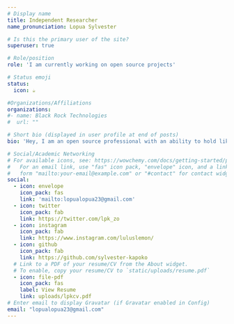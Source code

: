 ```yaml
---
# Display name
title: Independent Researcher
name_pronunciation: Lopua Sylvester

# Is this the primary user of the site?
superuser: true

# Role/position
role: 'I am currently working on open source projects'

# Status emoji
status:
  icon: ☕️

#Organizations/Affiliations
organizations:
#- name: Black Rock Technologies
#  url: ""

# Short bio (displayed in user profile at end of posts)
bio: 'Hey, I am an open source professional with an ability to hold like 10 accounts'

# Social/Academic Networking
# For available icons, see: https://wowchemy.com/docs/getting-started/page-builder/#icons
#   For an email link, use "fas" icon pack, "envelope" icon, and a link in the
#   form "mailto:your-email@example.com" or "#contact" for contact widget.
social:
  - icon: envelope
    icon_pack: fas
    link: 'mailto:lopualopua23@gmail.com'
  - icon: twitter
    icon_pack: fab
    link: https://twitter.com/lpk_zo
  - icon: instagram
    icon_pack: fab
    link: https://www.instagram.com/luluslemon/
  - icon: github
    icon_pack: fab
    link: https://github.com/sylvester-kapoko
  # Link to a PDF of your resume/CV from the About widget.
  # To enable, copy your resume/CV to `static/uploads/resume.pdf`
  - icon: file-pdf
    icon_pack: fas
    label: View Resume
    link: uploads/lpkcv.pdf
# Enter email to display Gravatar (if Gravatar enabled in Config)
email: "lopualopua23@gmail.com"
---  
```

